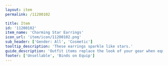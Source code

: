 ```yaml
---
layout: item
permalink: /11200102

title: Item
id: '11200102'
item_name: 'Charming Star Earrings'
icon_url: 'item/icon/11200102.png'
sub_header: ['Gender: All', 'Cosmetic']
tooltip_description: 'These earrings sparkle like stars.'
guide_description: 'Outfit items replace the look of your gear when equipped.'
footer: ['Unsellable', 'Binds on Equip']
---
```


